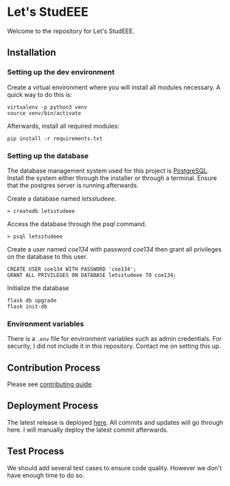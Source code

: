 # Let's StudEEE

Welcome to the repository for Let's StudEEE.
    
## Installation
### Setting up the dev environment
Create a virtual environment where you will install all modules necessary. A quick way to do this is:
```
virtualenv -p python3 venv
source venv/bin/activate
```

Afterwards, install all required modules:
```
pip install -r requirements.txt
```
### Setting up the database
The database management system used for this project is [PostgreSQL](https://www.postgresql.org/). Install the system either through the installer or through a terminal. Ensure that the postgres server is running afterwards.

Create a database named _letsstudeee_.
```
> createdb letsstudeee
```
Access the database through the _psql_ command.
```
> psql letsstudeee
```

Create a user named _coe134_ with password _coe134_ then grant all privileges on the database to this user.
```
CREATE USER coe134 WITH PASSWORD 'coe134';
GRANT ALL PRIVILEGES ON DATABASE letsstudeee TO coe134;
```
Initialize the database
```
flask db upgrade
flask init-db
```

### Environment variables
There is a `.env` file for environment variables such as admin credentials. For security, I did not include it in this repository. Contact me on setting this up.

## Contribution Process
Please see [contributing guide](CONTRIBUTING.md).

## Deployment Process
The latest release is deployed [here](http://lets-studeee.herokuapp.com). All commits and updates will go through here.
I will manually deploy the latest commit afterwards.

## Test Process
We should add several test cases to ensure code quality. However we don't have enough time to do so.
